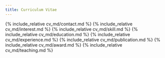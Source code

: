 ```yaml
---
title: Curriculum Vitae
---
```

{% include_relative cv_md/contact.md %} 
{% include_relative cv_md/interest.md %} 
{% include_relative cv_md/skill.md %} 
{% include_relative cv_md/education.md %} 
{% include_relative cv_md/experience.md %} 
{% include_relative cv_md/publication.md %} 
{% include_relative cv_md/award.md %} 
{% include_relative cv_md/teaching.md %} 

